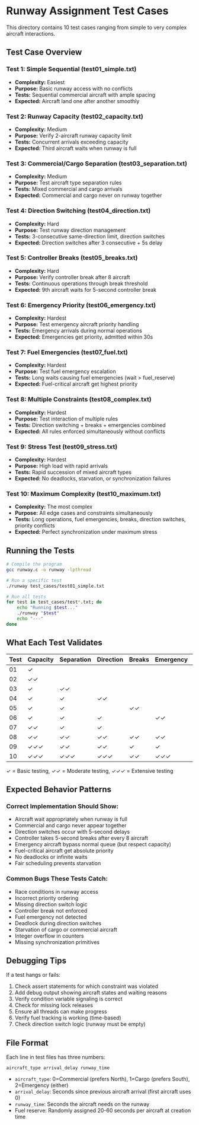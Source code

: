 # Runway Assignment Test Cases

This directory contains 10 test cases ranging from simple to very complex aircraft interactions.

## Test Case Overview

### Test 1: Simple Sequential (test01_simple.txt)
- **Complexity:** Easiest
- **Purpose:** Basic runway access with no conflicts
- **Tests:** Sequential commercial aircraft with ample spacing
- **Expected:** Aircraft land one after another smoothly

### Test 2: Runway Capacity (test02_capacity.txt)
- **Complexity:** Medium
- **Purpose:** Verify 2-aircraft runway capacity limit
- **Tests:** Concurrent arrivals exceeding capacity
- **Expected:** Third aircraft waits when runway is full

### Test 3: Commercial/Cargo Separation (test03_separation.txt)
- **Complexity:** Medium
- **Purpose:** Test aircraft type separation rules
- **Tests:** Mixed commercial and cargo arrivals
- **Expected:** Commercial and cargo never on runway together

### Test 4: Direction Switching (test04_direction.txt)
- **Complexity:** Hard 
- **Purpose:** Test runway direction management
- **Tests:** 3-consecutive same-direction limit, direction switches
- **Expected:** Direction switches after 3 consecutive + 5s delay

### Test 5: Controller Breaks (test05_breaks.txt)
- **Complexity:** Hard 
- **Purpose:** Verify controller break after 8 aircraft
- **Tests:** Continuous operations through break threshold
- **Expected:** 9th aircraft waits for 5-second controller break

### Test 6: Emergency Priority (test06_emergency.txt)
- **Complexity:** Hardest 
- **Purpose:** Test emergency aircraft priority handling
- **Tests:** Emergency arrivals during normal operations
- **Expected:** Emergencies get priority, admitted within 30s

### Test 7: Fuel Emergencies (test07_fuel.txt)
- **Complexity:** Hardest 
- **Purpose:** Test fuel emergency escalation
- **Tests:** Long waits causing fuel emergencies (wait > fuel_reserve)
- **Expected:** Fuel-critical aircraft get highest priority

### Test 8: Multiple Constraints (test08_complex.txt)
- **Complexity:** Hardest 
- **Purpose:** Test interaction of multiple rules
- **Tests:** Direction switching + breaks + emergencies combined
- **Expected:** All rules enforced simultaneously without conflicts

### Test 9: Stress Test (test09_stress.txt)
- **Complexity:** Hardest
- **Purpose:** High load with rapid arrivals
- **Tests:** Rapid succession of mixed aircraft types
- **Expected:** No deadlocks, starvation, or synchronization failures

### Test 10: Maximum Complexity (test10_maximum.txt)
- **Complexity:** The most complex 
- **Purpose:** All edge cases and constraints simultaneously
- **Tests:** Long operations, fuel emergencies, breaks, direction switches, priority conflicts
- **Expected:** Perfect synchronization under maximum stress

## Running the Tests

```bash
# Compile the program
gcc runway.c -o runway -lpthread

# Run a specific test
./runway test_cases/test01_simple.txt

# Run all tests
for test in test_cases/test*.txt; do
    echo "Running $test..."
    ./runway "$test"
    echo "---"
done
```

## What Each Test Validates

| Test | Capacity | Separation | Direction | Breaks | Emergency | Fuel | Deadlock |
|------|----------|------------|-----------|--------|-----------|------|----------|
| 01   | ✓        |            |           |        |           |      |          |
| 02   | ✓✓       |            |           |        |           |      |          |
| 03   | ✓        | ✓✓         |           |        |           |      |          |
| 04   | ✓        | ✓          | ✓✓        |        |           |      |          |
| 05   | ✓        | ✓          |           | ✓✓     |           |      |          |
| 06   | ✓        | ✓          | ✓         |        | ✓✓        |      |          |
| 07   | ✓✓       | ✓          | ✓         |        |           | ✓✓   | ✓        |
| 08   | ✓✓       | ✓✓         | ✓✓        | ✓✓     | ✓✓        |      | ✓✓       |
| 09   | ✓✓✓      | ✓✓         | ✓✓        | ✓      | ✓         |      | ✓✓✓      |
| 10   | ✓✓✓      | ✓✓✓        | ✓✓✓       | ✓✓     | ✓✓✓       | ✓✓✓  | ✓✓✓      |

✓ = Basic testing, ✓✓ = Moderate testing, ✓✓✓ = Extensive testing

## Expected Behavior Patterns

### Correct Implementation Should Show:
- Aircraft wait appropriately when runway is full
- Commercial and cargo never appear together
- Direction switches occur with 5-second delays
- Controller takes 5-second breaks after every 8 aircraft
- Emergency aircraft bypass normal queue (but respect capacity)
- Fuel-critical aircraft get absolute priority
- No deadlocks or infinite waits
- Fair scheduling prevents starvation

### Common Bugs These Tests Catch:
- Race conditions in runway access
- Incorrect priority ordering
- Missing direction switch logic
- Controller break not enforced
- Fuel emergency not detected
- Deadlock during direction switches
- Starvation of cargo or commercial aircraft
- Integer overflow in counters
- Missing synchronization primitives

## Debugging Tips

If a test hangs or fails:
1. Check assert statements for which constraint was violated
2. Add debug output showing aircraft states and waiting reasons
3. Verify condition variable signaling is correct
4. Check for missing lock releases
5. Ensure all threads can make progress
6. Verify fuel tracking is working (time-based)
7. Check direction switch logic (runway must be empty)

## File Format

Each line in test files has three numbers:
```
aircraft_type arrival_delay runway_time
```

- `aircraft_type`: 0=Commercial (prefers North), 1=Cargo (prefers South), 2=Emergency (either)
- `arrival_delay`: Seconds since previous aircraft arrival (first aircraft uses 0)
- `runway_time`: Seconds the aircraft needs on the runway
- Fuel reserve: Randomly assigned 20-60 seconds per aircraft at creation time
